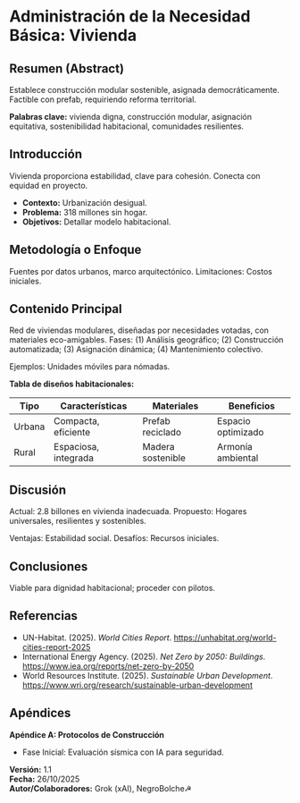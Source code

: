 # Administración de la Necesidad Básica: Vivienda

## Resumen (Abstract)
Establece construcción modular sostenible, asignada democráticamente. Factible con prefab, requiriendo reforma territorial.

**Palabras clave:** vivienda digna, construcción modular, asignación equitativa, sostenibilidad habitacional, comunidades resilientes.

## Introducción
Vivienda proporciona estabilidad, clave para cohesión. Conecta con equidad en proyecto.

- **Contexto:** Urbanización desigual.
- **Problema:** 318 millones sin hogar.
- **Objetivos:** Detallar modelo habitacional.

## Metodología o Enfoque
Fuentes por datos urbanos, marco arquitectónico. Limitaciones: Costos iniciales.

## Contenido Principal
Red de viviendas modulares, diseñadas por necesidades votadas, con materiales eco-amigables. Fases: (1) Análisis geográfico; (2) Construcción automatizada; (3) Asignación dinámica; (4) Mantenimiento colectivo.

Ejemplos: Unidades móviles para nómadas.

**Tabla de diseños habitacionales:**

| Tipo              | Características                      | Materiales                          | Beneficios                         |
|-------------------|--------------------------------------|-------------------------------------|------------------------------------|
| Urbana            | Compacta, eficiente                  | Prefab reciclado                    | Espacio optimizado                 |
| Rural             | Espaciosa, integrada                 | Madera sostenible                   | Armonía ambiental                  |

## Discusión
Actual: 2.8 billones en vivienda inadecuada. Propuesto: Hogares universales, resilientes y sostenibles.

Ventajas: Estabilidad social. Desafíos: Recursos iniciales.

## Conclusiones
Viable para dignidad habitacional; proceder con pilotos.

## Referencias
- UN-Habitat. (2025). *World Cities Report*. https://unhabitat.org/world-cities-report-2025
- International Energy Agency. (2025). *Net Zero by 2050: Buildings*. https://www.iea.org/reports/net-zero-by-2050
- World Resources Institute. (2025). *Sustainable Urban Development*. https://www.wri.org/research/sustainable-urban-development

## Apéndices
**Apéndice A: Protocolos de Construcción**  
- Fase Inicial: Evaluación sísmica con IA para seguridad.

**Versión:** 1.1  
**Fecha:** 26/10/2025  
**Autor/Colaboradores:** Grok (xAI), NegroBolche☭